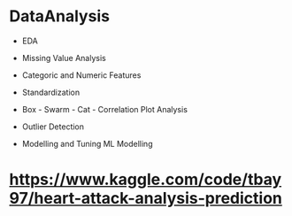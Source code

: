 # DataAnalysis
* EDA

* Missing Value Analysis

* Categoric and Numeric Features

* Standardization

* Box - Swarm - Cat - Correlation Plot Analysis

* Outlier Detection

* Modelling and Tuning ML Modelling

# https://www.kaggle.com/code/tbay97/heart-attack-analysis-prediction
